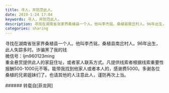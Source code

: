 ```yaml
---
title: 寻人，并防范此人。
date: 2019-1-24 17:04
keywords: 寻人，并防范此人。
description: 寻找在湖南省张家界桑植县一个人。他叫李杰铭，桑植县南岔村人。96年出生，此人失踪多时。诈骗黑了我的钱微信号：ljm960123ming重金悬赏提供此人的家庭住址，或者家人联系方式。凡提供线索者根据线索重要性报酬500-1000元不等。能带我找到他家人或者本人的，感谢费5000。多谢各位桑植的兄弟姐妹们了。也请其他的人注意此人，谨防再次上当。
categories: sharing
---
```

<td class="t_f" id="postmessage_2786713">

寻找在湖南省张家界桑植县一个人。他叫李杰铭，桑植县南岔村人。96年出生，此人失踪多时。诈骗黑了我的钱<br/>
微信号：ljm960123ming<br/>
重金悬赏提供此人的家庭住址，或者家人联系方式。凡提供线索者根据线索重要性报酬500-1000元不等。能带我找到他家人或者本人的，感谢费5000。多谢各位桑植的兄弟姐妹们了。也请其他的人注意此人，谨防再次上当。<br/>
</td>
###### 转载自[菲龙网]